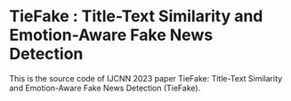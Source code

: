# TieFake : Title-Text Similarity and Emotion-Aware Fake News Detection
This is the source code of IJCNN 2023 paper TieFake: Title-Text Similarity and Emotion-Aware Fake News Detection (TieFake).
